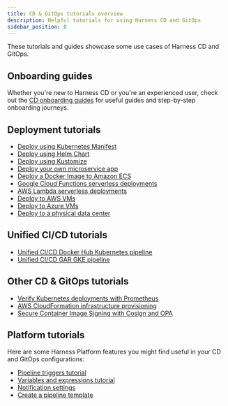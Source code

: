 ```yaml
---
title: CD & GitOps tutorials overview
description: Helpful tutorials for using Harness CD and GitOps
sidebar_position: 0
---
```


These tutorials and guides showcase some use cases of Harness CD and GitOps.

## Onboarding guides

Whether you're new to Harness CD or you're an experienced user, check out the [CD onboarding guides](https://developer.harness.io/docs/category/cd-onboarding-guide) for useful guides and step-by-step onboarding journeys.

## Deployment tutorials

* [Deploy using Kubernetes Manifest](/docs/continuous-delivery/get-started/cd-tutorials/manifest)
* [Deploy using Helm Chart](/docs/continuous-delivery/get-started/cd-tutorials/helm-chart)
* [Deploy using Kustomize](/docs/continuous-delivery/get-started/cd-tutorials/kustomize)
* [Deploy your own microservice app](/docs/continuous-delivery/get-started/cd-tutorials/ownapp)
* [Deploy a Docker Image to Amazon ECS](/docs/continuous-delivery/get-started/cd-tutorials/amazon-ecs)
* [Google Cloud Functions serverless deployments](/docs/continuous-delivery/get-started/cd-tutorials/gcp-cloud-func)
* [AWS Lambda serverless deployments](/docs/continuous-delivery/get-started/cd-tutorials/aws-lambda)
* [Deploy to AWS VMs](/docs/continuous-delivery/get-started/cd-tutorials/aws)
* [Deploy to Azure VMs](/docs/continuous-delivery/get-started/cd-tutorials/azure)
* [Deploy to a physical data center](/docs/continuous-delivery/get-started/cd-tutorials/pdc)

## Unified CI/CD tutorials

* [Unified  CI/CD Docker Hub Kubernetes pipeline](/docs/continuous-delivery/get-started/cd-tutorials/e2e-pipeline)
* [Unified CI/CD GAR GKE pipeline](/docs/continuous-delivery/get-started/cd-tutorials/gar-gke-pipeline)

## Other CD & GitOps tutorials

* [Verify Kubernetes deployments with Prometheus](/docs/continuous-delivery/get-started/cd-tutorials/prometheus)
* [AWS CloudFormation infrastructure provisioning](/docs/continuous-delivery/get-started/cd-tutorials/cloudformation)
* [Secure Container Image Signing with Cosign and OPA](/docs/continuous-delivery/get-started/cd-tutorials/cosign-opa)

## Platform tutorials

Here are some Harness Platform features you might find useful in your CD and GitOps configurations:

* [Pipeline triggers tutorial](/docs/platform/triggers/tutorial-cd-trigger)
* [Variables and expressions tutorial](https://developer.harness.io/docs/platform/variables-and-expressions/add-a-variable#tutorial---add-and-reference-variables-in-a-cd-pipeline)
* [Notification settings](/docs/platform/notifications/notification-settings)
* [Create a pipeline template](https://developer.harness.io/docs/platform/templates/create-pipeline-template#create-a-pipeline-template)
